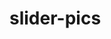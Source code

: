<!-- generated by markdown-notes-tree -->

# slider-pics

<!-- optional markdown-notes-tree directory description starts here -->

<!-- optional markdown-notes-tree directory description ends here -->


